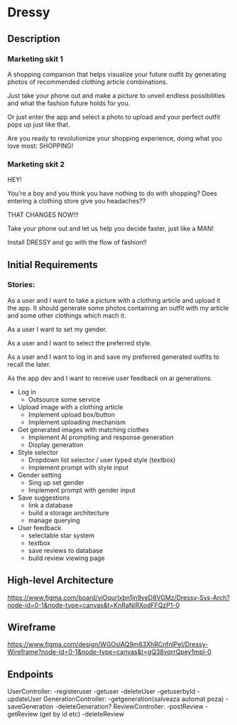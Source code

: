 # Dressy

## Description

### Marketing skit 1

A shopping companion that helps visualize your future outfit by generating photos of recommended clothing article combinations. 

Just take your phone out and make a picture to unveil endless possibilities and what the fashion future holds for you.

Or just enter the app and select a photo to upload and your perfect outfit pops up just like that. 

Are you ready to revolutionize your shopping experience, doing what you love most: SHOPPING!

### Marketing skit 2

HEY! 

You’re a boy and you think you have nothing to do with shopping? Does entering a clothing store give you headaches??

THAT CHANGES NOW!!!

Take your phone out and let us help you decide faster, just like a MAN!

Install DRESSY and go with the flow of fashion!!

## Initial Requirements

### Stories:

As a user and I want to take a picture with a clothing article and upload it the app. It should generate some photos containing an outfit with my article and some other clothings which mach it.

As a user I want to set my gender.

As a user and I want to select the preferred style. 

As a user and I want to log in and save my preferred generated outfits to recall the later. 

As the app dev and I want to receive user feedback on ai generations.

- Log in
    - Outsource some service
- Upload image with a clothing article
    - Implement upload box/button
    - Implement uploading mechanism
- Get generated images with matching clothes
    - Implement AI prompting and response generation
    - Display generation
- Style selector
    - Dropdown list selector / user typed style (textbox)
    - Implement prompt with style input
- Gender setting
    - Sing up set gender
    - Implement prompt with gender input
- Save suggestions
    - link a database
    - build a storage architecture
    - manage querying
- User feedback
    - selectable star system
    - textbox
    - save reviews to database
    - build review viewing page
  

## High-level Architecture
https://www.figma.com/board/vjOqurIxbn1jn9veD8VGMz/Dressy-Sys-Arch?node-id=0-1&node-type=canvas&t=KnRaNjRXodFFQzP1-0

## Wireframe
https://www.figma.com/design/WGOslAQ9m63XhRCnfnlPel/Dressy-Wireframe?node-id=0-1&node-type=canvas&t=gQ38vqrrQpey1mpl-0

## Endpoints

UserController:
    -registeruser
    -getuser
    -deleteUser
    -getuserbyId
    -updateUser
GenerationController:
    -getgeneration(salveaza automat poza) 
    -saveGeneration
    -deleteGeneration?
ReviewController:
    -postReview
    -getReview (get by id etc) 
    -deleteReview

